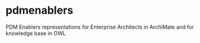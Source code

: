 # pdmenablers
PDM Enablers representations for Enterprise Architects in ArchiMate and for knowledge base in OWL
